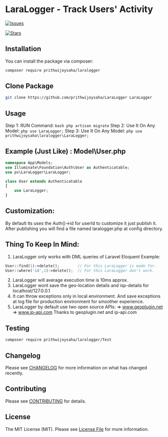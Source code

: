 # LaraLogger - Track Users' Activity

[![Issues](https://img.shields.io/github/issues/prithwijoysaha/LaraLogger?style=for-the-badge)](https://github.com/prithwijoysaha/LaraLogger/issues)

[![Stars](https://img.shields.io/github/stars/prithwijoysaha/LaraLogger?style=for-the-badge)](https://github.com/prithwijoysaha/LaraLogger/issues)

## Installation

You can install the package via composer:

```bash
composer require prithwijoysaha/laralogger
```

## Clone Package

```bash
git clone https://github.com/prithwijoysaha/LaraLogger LaraLogger
```

## Usage 
Step 1: RUN Command: ```bash php artisan migrate```
Step 2: Use It On Any Model: ```php use LaraLogger;```
Step 3: Use It On Any Model: ```php use prithwijoysaha\laralogger\LaraLogger;```

## Example (Just Like) : Model\User.php
```php
namespace App\Models;
use Illuminate\Foundation\Auth\User as Authenticatable;
use ps\LaraLogger\LaraLogger;

class User extends Authenticatable
{
    use LaraLogger;
}
```
## Customization:
By default its uses the Auth()->id for userId to customize it just publish it.
After publishing you will find a file named laralogger.php at config directory.

## Thing To Keep In Mind:

1. LaraLogger only works with DML queries of Laravel Eloquent
Example:
```php
User::find(1)->delete();        // For this LaraLogger is made for.
User::where('id',1)->delete();  // For this LaraLogger don't work.
```
2. LaraLogger will average execution time is 10ms approx.
4. LaraLogger wont save the geo-location details and isp-details for localhost/127.0.0.1
5. It can throw exceptions only in local environment. And save exceptions at log file for production environment for smoother experience.
6. LaraLogger by default use two open source APIs:
=> www.geoplugin.net
=> www.ip-api.com
Thanks to geoplugin.net and ip-api.com


## Testing

```bash
composer require prithwijoysaha/laralogger/Test
```

## Changelog

Please see [CHANGELOG](CHANGELOG.md) for more information on what has changed recently.

## Contributing

Please see [CONTRIBUTING](.github/CONTRIBUTING.md) for details.

## License

The MIT License (MIT). Please see [License File](LICENSE.md) for more information.
